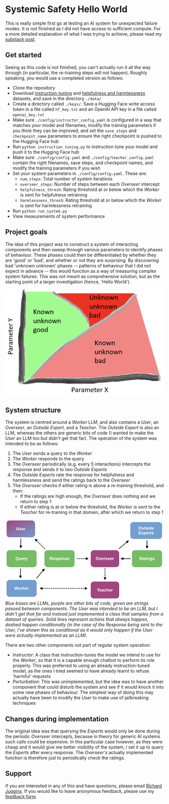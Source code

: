 # Systemic Safety Hello World

This is really simple first go at testing an AI system for unexpected failure modes. It is not finished as I did not have access to sufficient compute. For a more detailed explanation of what I was trying to achieve, please read my [substack post](https://www.workingthroughai.com/p/02-systemic-safety-hello-world).

## Get started

Seeing as this code is not finished, you can't actually run it all the way through (in particular, the re-training steps will not happen). Roughly speaking, you would use a completed version as follows:

- Clone the repository
- Download [instruction-tuning](https://huggingface.co/datasets/databricks/databricks-dolly-15k) and [helpfulness and harmlessness](https://github.com/anthropics/hh-rlhf) datasets, and save in the directory `./data/`
- Create a directory called `./keys/`. Save a Hugging Face write access token in a file called `hf_key.txt` and an OpenAI API key in a file called `openai_key.txt`
- Make sure `./config/instructor_config.yaml` is configured in a way that matches your model and filenames, modify the training parameters if you think they can be improved, and set the `save_steps` and `checkpoint_name` parameters to ensure the right checkpoint is pushed to the Hugging Face hub
- Run `python instruction_tuning.py` to instruction tune your model and push it to the Hugging Face hub
- Make sure `./config/config.yaml` and `./config/teacher_config.yaml` contain the right filenames, save steps, and checkpoint names, and modify the training parameters if you wish
- Set your system parameters in `./config/config.yaml`. These are: 
    - `num_steps`: Total number of system iterations
    - `overseer_steps`: Number of steps between each *Overseer* intercept
    - `helpfulness_thresh`: Rating threshold at or below which the *Worker* is sent for helpfulness retraining
    - `harmlessness_thresh`: Rating threshold at or below which the *Worker* is sent for harmlessness retraining
- Run `python run_system.py`
- View measurements of system performance

## Project goals

The idea of this project was to construct a system of interacting components and then sweep through various parameters to identify phases of behaviour. These phases could then be differentiated by whether they are 'good' or 'bad', and whether or not they are surprising. By discovering bad 'unknown unknown' phases -- patterns of behaviour that I did not expect in advance -- this would function as a way of measuring complex system failures. This was not meant as comprehensive solution, but as the starting point of a larger investigation (hence, 'Hello World').

![System phases](./images/unknown_unknowns.png)

## System structure

The system is centred around a *Worker* LLM, and also contains a *User*, an *Overseer*, an *Outside Expert*, and a *Teacher*. The *Outside Expert* is also an LLM, whereas the others are generic bits of code (I wanted to make the *User* an LLM too but didn't get that far). The operation of the system was intended to be as follows:

1. The *User* sends a query to the *Worker*
2. The *Worker* responds to the query
3. The *Overseer* periodically (e.g. every 5 interactions) intercepts the response and sends it to two *Outside Experts*
4. The *Outside Experts* rate the response for helpfulness and harmlessness and send the ratings back to the *Overseer*
5. The *Overseer* checks if either rating is above a re-training threshold, and then:
    - If the ratings are high enough, the *Overseer* does nothing and we return to step 1
    - If either rating is at or below the threshold, the *Worker* is sent to the *Teacher* for re-training in that domain, after which we return to step 1

![System diagram](./images/systemic_safety_hello_world.png)
*Blue boxes are LLMs, purple are other bits of code, green are strings passed between components. The User was intended to be an LLM, but I didn't get that far and instead just implemented a class that samples from a dataset of queries. Solid lines represent actions that always happen, dashed happen conditionally (in the case of the Response being sent to the User, I've shown this as conditional as it would only happen if the User were actually implemented as an LLM).*

There are two other components not part of regular system operation: 

- *Instructor*: A class that instruction-tunes the model we intend to use for the *Worker*, so that it is a capable enough chatbot to perform its role properly. This was preferred to using an already instruction-tuned model, as the ones I tried seemed to have already learnt to refuse 'harmful' requests
- *Perturbation*: This was unimplemented, but the idea was to have another component that could disturb the system and see if it would knock it into some new phases of behaviour. The simplest way of doing this may actually have been to modify the *User* to make use of jailbreaking techniques

## Changes during implementation

The original idea was that querying the *Experts* would only be done during the periodic *Overseer* intercepts, because in theory for generic AI systems such calls could be expensive. In this particular case however, as they were cheap and it would give me better visibility of the system, I set it up to query the *Experts* after every response. The *Overseer's* actually implemented function is therefore just to periodically check the ratings. 

## Support

If you are interested in any of this and have questions, please email [Richard Juggins](mailto:richard.juggins@gmail.com). If you would like to leave anonymous feedback, please use my [feedback form][def].

[def]: https://docs.google.com/forms/d/e/1FAIpQLSdyisSOndK1H1JT0NAbnA35LJgoJrl9f_NiJi1FEljCr7-kJg/viewform